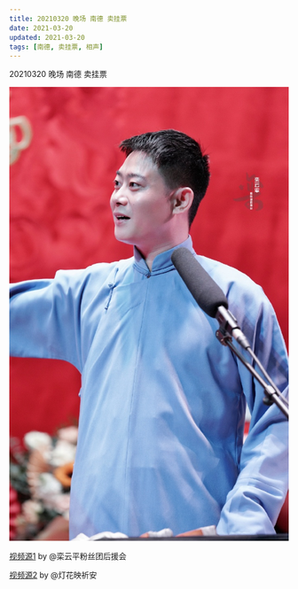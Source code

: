 ```yaml
---
title: 20210320 晚场 南德 卖挂票
date: 2021-03-20
updated: 2021-03-20
tags: [南德, 卖挂票, 相声] 
---
```

20210320 晚场 南德 卖挂票

![](https://raw.githubusercontent.com/rhenginium/image/main/007aVJ83ly1goqqp4v9p5j31js2iou0z.jpg)

[视频源1](https://m.weibo.cn/6574451359/4616954646894080) by @栾云平粉丝团后援会

[视频源2](https://m.weibo.cn/detail/4616956182008996)  by @灯花映祈安